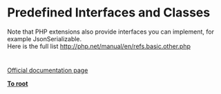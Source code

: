 # Predefined Interfaces and Classes




<div class="phpcode"><span class="html">
Note that PHP extensions also provide interfaces you can implement, for example JsonSerializable.<br>Here is the full list <a href="http://php.net/manual/en/refs.basic.other.php" rel="nofollow" target="_blank">http://php.net/manual/en/refs.basic.other.php</a></span>
</div>
  

#

[Official documentation page](https://www.php.net/manual/en/reserved.interfaces.php)

**[To root](/README.md)**